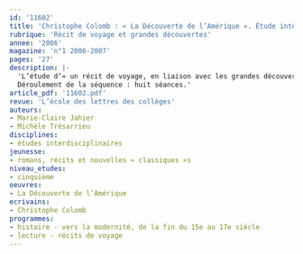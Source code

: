```yaml
---
id: '11602'
title: 'Christophe Colomb : « La Découverte de l’Amérique ». Étude intégrale (séquence)'
rubrique: 'Récit de voyage et grandes découvertes'
annee: '2006'
magazine: 'n°1 2006-2007'
pages: '27'
description: |-
  'L’étude d’« un récit de voyage, en liaison avec les grandes découvertes » fait partie du programme de français en classe de cinquième. L’associer avec « l’Europe à la découverte du monde » dans « la Naissance des temps modernes », troisième axe du programme d’histoire, est un atout évident. En effet, un travail en commun permet de démontrer la complémentarité des apprentissages dans des disciplines différentes. Il a comme intérêt pour les élèves de mettre en cohérence savoirs et savoir-faire élaborés dans trois matières, et pour les enseignants d’échanger, de partager et ainsi de bénéficier d’un travail interdisciplinaire. L’ouvrage qui sert de référence à cette séquence est « La Découverte de l’Amérique », récit de Christophe Colomb publié dans la collection « Classiques abrégés » de l’école des loisirs. En français, le texte se prête particulièrement à une étude de la situation d’énonciation et de ses indices ; il permet aussi de travailler sur l’organisation textuelle descriptive à visée informative et, enfin, il donne l’occasion d’aborder la notion de point de vue. En histoire et géographie, le travail s’inscrit dans le cœur même des apprentissages puisqu’il permet d’aborder l’étude de cartes, de repères chronologiques et de délimiter dans un récit les éléments documentaires. Il facilite ainsi « l’utilisation et le croisement des différents langages des deux disciplines : le texte écrit, l’image, la carte ». Pour les trois disciplines, c’est une ouverture sur le monde : une confrontation entre des cultures, un moment d’histoire, un récit d’une vie pleine d’aventures et de déceptions. Il est toutefois nécessaire avant de commencer la lecture de l’ouvrage de le situer dans l’espace et dans le temps, et de définir exactement quels sont les narrateurs ; c’est pourquoi une séance préliminaire à la lecture du texte est indispensable.
  Déroulement de la séquence : huit séances.'
article_pdf: '11602.pdf'
revue: 'L’école des lettres des collèges'
auteurs:
- Marie-Claire Jahier
- Michèle Trésarrieu
disciplines:
- études interdisciplinaires
jeunesse:
- romans, récits et nouvelles « classiques »s
niveau_etudes:
- cinquième
oeuvres:
- La Découverte de l’Amérique
ecrivains:
- Christophe Colomb
programmes:
- histoire - vers la modernité, de la fin du 15e au 17e siècle
- lecture - récits de voyage
---
```

